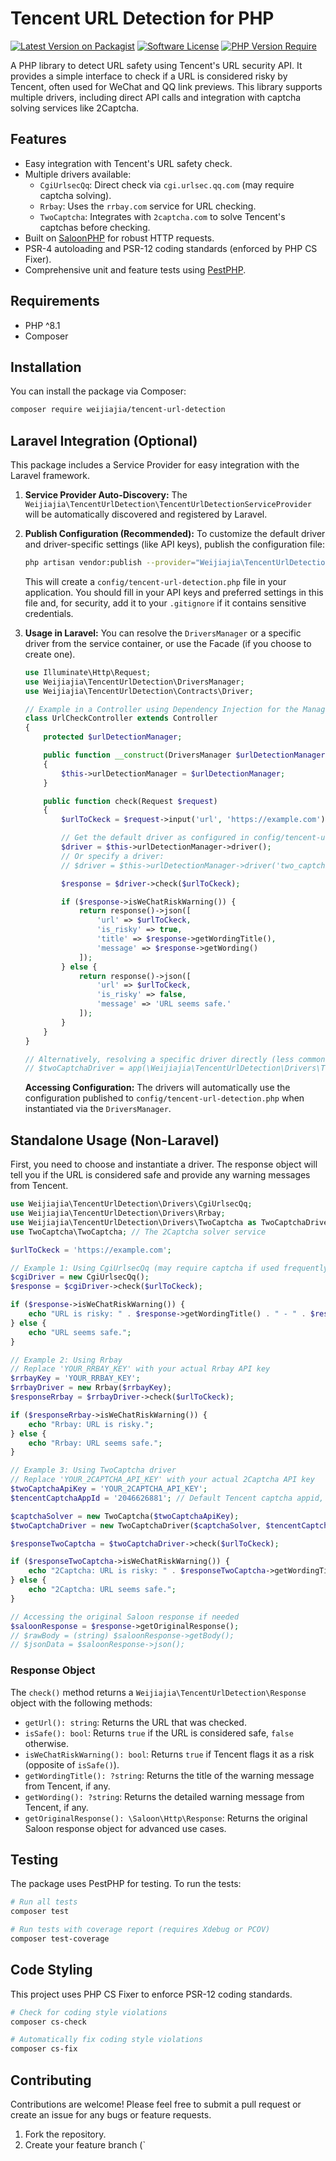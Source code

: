 # Tencent URL Detection for PHP

[![Latest Version on Packagist](https://img.shields.io/packagist/v/weijiajia/tencent-url-detection.svg?style=flat-square)](https://packagist.org/packages/weijiajia/tencent-url-detection)
[![Software License](https://img.shields.io/badge/license-MIT-brightgreen.svg?style=flat-square)](LICENSE.md)
[![PHP Version Require](https://img.shields.io/packagist/php-v/weijiajia/tencent-url-detection.svg?style=flat-square)](https://packagist.org/packages/weijiajia/tencent-url-detection)

<!-- [![Build Status](https://img.shields.io/travis/com/weijiajia/tencent-url-detection/main.svg?style=flat-square)](https://travis-ci.com/weijiajia/tencent-url-detection) -->
<!-- [![Coverage Status](https://img.shields.io/coveralls/github/weijiajia/tencent-url-detection/main.svg?style=flat-square)](https://coveralls.io/github/weijiajia/tencent-url-detection?branch=main) -->
<!-- [![Total Downloads](https://img.shields.io/packagist/dt/weijiajia/tencent-url-detection.svg?style=flat-square)](https://packagist.org/packages/weijiajia/tencent-url-detection) -->

A PHP library to detect URL safety using Tencent's URL security API. It provides a simple interface to check if a URL is considered risky by Tencent, often used for WeChat and QQ link previews. This library supports multiple drivers, including direct API calls and integration with captcha solving services like 2Captcha.

## Features

- Easy integration with Tencent's URL safety check.
- Multiple drivers available:
  - `CgiUrlsecQq`: Direct check via `cgi.urlsec.qq.com` (may require captcha solving).
  - `Rrbay`: Uses the `rrbay.com` service for URL checking.
  - `TwoCaptcha`: Integrates with `2captcha.com` to solve Tencent's captchas before checking.
- Built on [SaloonPHP](https://docs.saloon.dev/) for robust HTTP requests.
- PSR-4 autoloading and PSR-12 coding standards (enforced by PHP CS Fixer).
- Comprehensive unit and feature tests using [PestPHP](https://pestphp.com/).

## Requirements

- PHP ^8.1
- Composer

## Installation

You can install the package via Composer:

```bash
composer require weijiajia/tencent-url-detection
```

## Laravel Integration (Optional)

This package includes a Service Provider for easy integration with the Laravel framework.

1.  **Service Provider Auto-Discovery:**
    The `Weijiajia\TencentUrlDetection\TencentUrlDetectionServiceProvider` will be automatically discovered and registered by Laravel.

2.  **Publish Configuration (Recommended):**
    To customize the default driver and driver-specific settings (like API keys), publish the configuration file:

    ```bash
    php artisan vendor:publish --provider="Weijiajia\TencentUrlDetection\TencentUrlDetectionServiceProvider" --tag="config"
    ```

    This will create a `config/tencent-url-detection.php` file in your application. You should fill in your API keys and preferred settings in this file and, for security, add it to your `.gitignore` if it contains sensitive credentials.

3.  **Usage in Laravel:**
    You can resolve the `DriversManager` or a specific driver from the service container, or use the Facade (if you choose to create one).

    ```php
    use Illuminate\Http\Request;
    use Weijiajia\TencentUrlDetection\DriversManager;
    use Weijiajia\TencentUrlDetection\Contracts\Driver;

    // Example in a Controller using Dependency Injection for the Manager
    class UrlCheckController extends Controller
    {
        protected $urlDetectionManager;

        public function __construct(DriversManager $urlDetectionManager)
        {
            $this->urlDetectionManager = $urlDetectionManager;
        }

        public function check(Request $request)
        {
            $urlToCkeck = $request->input('url', 'https://example.com');

            // Get the default driver as configured in config/tencent-url-detection.php
            $driver = $this->urlDetectionManager->driver();
            // Or specify a driver:
            // $driver = $this->urlDetectionManager->driver('two_captcha');

            $response = $driver->check($urlToCkeck);

            if ($response->isWeChatRiskWarning()) {
                return response()->json([
                    'url' => $urlToCkeck,
                    'is_risky' => true,
                    'title' => $response->getWordingTitle(),
                    'message' => $response->getWording()
                ]);
            } else {
                return response()->json([
                    'url' => $urlToCkeck,
                    'is_risky' => false,
                    'message' => 'URL seems safe.'
                ]);
            }
        }
    }

    // Alternatively, resolving a specific driver directly (less common for default usage)
    // $twoCaptchaDriver = app(\Weijiajia\TencentUrlDetection\Drivers\TwoCaptcha::class);
    ```

    **Accessing Configuration:**
    The drivers will automatically use the configuration published to `config/tencent-url-detection.php` when instantiated via the `DriversManager`.

## Standalone Usage (Non-Laravel)

First, you need to choose and instantiate a driver. The response object will tell you if the URL is considered safe and provide any warning messages from Tencent.

```php
use Weijiajia\TencentUrlDetection\Drivers\CgiUrlsecQq;
use Weijiajia\TencentUrlDetection\Drivers\Rrbay;
use Weijiajia\TencentUrlDetection\Drivers\TwoCaptcha as TwoCaptchaDriver; // Alias to avoid conflict
use TwoCaptcha\TwoCaptcha; // The 2Captcha solver service

$urlToCkeck = 'https://example.com';

// Example 1: Using CgiUrlsecQq (may require captcha if used frequently)
$cgiDriver = new CgiUrlsecQq();
$response = $cgiDriver->check($urlToCkeck);

if ($response->isWeChatRiskWarning()) {
    echo "URL is risky: " . $response->getWordingTitle() . " - " . $response->getWording();
} else {
    echo "URL seems safe.";
}

// Example 2: Using Rrbay
// Replace 'YOUR_RRBAY_KEY' with your actual Rrbay API key
$rrbayKey = 'YOUR_RRBAY_KEY';
$rrbayDriver = new Rrbay($rrbayKey);
$responseRrbay = $rrbayDriver->check($urlToCkeck);

if ($responseRrbay->isWeChatRiskWarning()) {
    echo "Rrbay: URL is risky.";
} else {
    echo "Rrbay: URL seems safe.";
}

// Example 3: Using TwoCaptcha driver
// Replace 'YOUR_2CAPTCHA_API_KEY' with your actual 2Captcha API key
$twoCaptchaApiKey = 'YOUR_2CAPTCHA_API_KEY';
$tencentCaptchaAppId = '2046626881'; // Default Tencent captcha appid, can be overridden

$captchaSolver = new TwoCaptcha($twoCaptchaApiKey);
$twoCaptchaDriver = new TwoCaptchaDriver($captchaSolver, $tencentCaptchaAppId);

$responseTwoCaptcha = $twoCaptchaDriver->check($urlToCkeck);

if ($responseTwoCaptcha->isWeChatRiskWarning()) {
    echo "2Captcha: URL is risky: " . $responseTwoCaptcha->getWordingTitle() . " - " . $responseTwoCaptcha->getWording();
} else {
    echo "2Captcha: URL seems safe.";
}

// Accessing the original Saloon response if needed
$saloonResponse = $response->getOriginalResponse();
// $rawBody = (string) $saloonResponse->getBody();
// $jsonData = $saloonResponse->json();

```

### Response Object

The `check()` method returns a `Weijiajia\TencentUrlDetection\Response` object with the following methods:

- `getUrl(): string`: Returns the URL that was checked.
- `isSafe(): bool`: Returns `true` if the URL is considered safe, `false` otherwise.
- `isWeChatRiskWarning(): bool`: Returns `true` if Tencent flags it as a risk (opposite of `isSafe()`).
- `getWordingTitle(): ?string`: Returns the title of the warning message from Tencent, if any.
- `getWording(): ?string`: Returns the detailed warning message from Tencent, if any.
- `getOriginalResponse(): \Saloon\Http\Response`: Returns the original Saloon response object for advanced use cases.

## Testing

The package uses PestPHP for testing. To run the tests:

```bash
# Run all tests
composer test

# Run tests with coverage report (requires Xdebug or PCOV)
composer test-coverage
```

## Code Styling

This project uses PHP CS Fixer to enforce PSR-12 coding standards.

```bash
# Check for coding style violations
composer cs-check

# Automatically fix coding style violations
composer cs-fix
```

## Contributing

Contributions are welcome! Please feel free to submit a pull request or create an issue for any bugs or feature requests.

1.  Fork the repository.
2.  Create your feature branch (`
